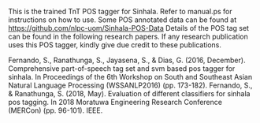 This is the trained TnT POS tagger for Sinhala. Refer to manual.ps for instructions on how to use. Some POS annotated data can be found at https://github.com/nlpc-uom/Sinhala-POS-Data Details of the POS tag set can be found in the following research papers. If any research publication uses this POS tagger, kindly give due credit to these publications.

Fernando, S., Ranathunga, S., Jayasena, S., & Dias, G. (2016, December). Comprehensive part-of-speech tag set and svm based pos tagger for sinhala. In Proceedings of the 6th Workshop on South and Southeast Asian Natural Language Processing (WSSANLP2016) (pp. 173-182).
Fernando, S., & Ranathunga, S. (2018, May). Evaluation of different classifiers for sinhala pos tagging. In 2018 Moratuwa Engineering Research Conference (MERCon) (pp. 96-101). IEEE.